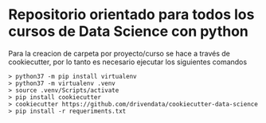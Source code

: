 # Repositorio orientado para todos los cursos de Data Science con python

Para la creacion de carpeta por proyecto/curso se hace a través de cookiecutter, por lo tanto
es necesario ejecutar los siguientes comandos

    > python37 -m pip install virtualenv
    > python37 -m virtualenv .venv
    > source .venv/Scripts/activate
    > pip install cookiecutter
    > cookiecutter https://github.com/drivendata/cookiecutter-data-science
    > pip install -r requeriments.txt